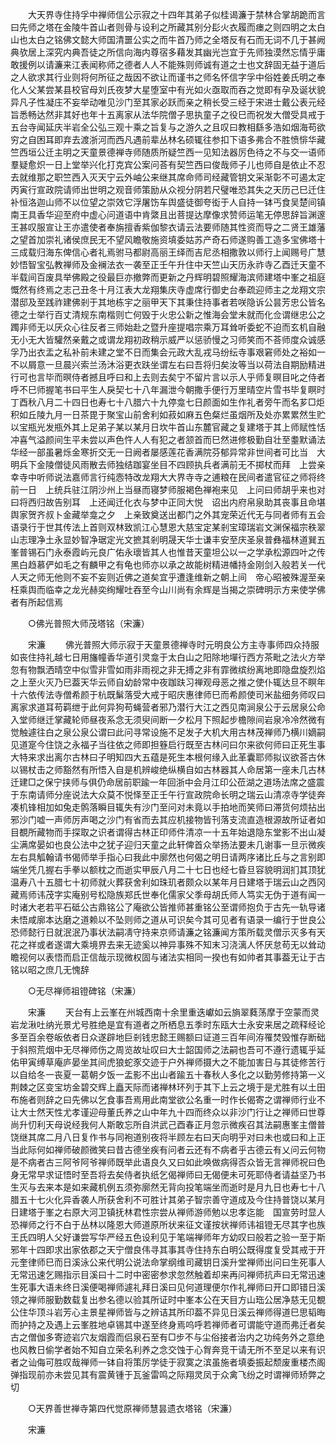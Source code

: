 <!-- { "loadSidebar": true } -->
　　大天界寺住持孚中禅师信公示寂之十四年其弟子似桂谒濂于禁林合掌胡跪而言曰先师之塔在金陵牛首山者则骨与设利之所藏其别分髟火衣履而瘗之则四明之太白山也太白之铭佛文懿大师国清噩公实之而牛首乃师之全塔反有石而无词不几于甚阙典欤居上深究内典吾徒之所信向海内尊宿多藉发其幽光岂宜于先师独漠然忘情乎庸敢援例以请濂来江表闻称师之德者人人不能殊则师诚有道之士也文辞固无益于道后之人欲求其行业则将何所征之哉因不欲让而谨书之师名怀信字孚中俗姓姜氏明之奉化人父某尝某县校官母刘氏夜梦大星堕室中有光如火亟取而吞之觉即有孕及诞状貌异凡子性凝庄不妄举动唯见沙门至其家必跃而亲之稍长受三经于宋进士戴公表元经旨悉畅达然非其好也年十五离家从法华院僧子思执童子之役巳而祝发大僧受具戒于五台寺闻延庆半岩全公弘三观十乘之旨复与之游久之且叹曰教相繇多浩如烟海苟欲穷之自困耳即弃去渡浙河而西凡遇前辈丛林名硕辄往参扣下语多弗合不胜愤悱华藏竺西垣公迁主明之天童景德禅寺师随质所疑竺西一见知法器厉色待之不与交一语师羣疑愈炽一日上堂举兴化打克宾公案问荅有契竺西曰俊哉师子儿也师自是依止不忍去就维那之职竺西入灭天宁云外岫公来继其席命师司经藏管钥文采渐彰不可遏太定丙寅行宣政院请师出世明之观音师策励从众视分阴若尺璧唯恐其失之天历己巳迁住补恒洛迦山师不以位望之崇效它浮屠饬车舆盛徒御夸衒于人自持一钵丐食吴楚间镇南王具香华迎至府中虚心问道语中肯綮且出菩提达摩像求赞师运笔无停思辞旨渊邃王甚叹服宣让王亦遣使者奉旃擅香紫伽黎衣请云法要师随其性资而导之二贤王雄藩之望首加崇礼诸侯庶民无不望风瞻敬施资填委姑苏产奇石师遂购善工造多宝佛塔十三成载归海东俾信心者礼焉驸马都尉高丽王绎而吉尼丞相撒敦以师行上闻赐号广慧妙悟智宝弘教禅师及金襕法衣一袭至正壬午升住中天竺山天历永祚寺乙酉迁天童不半载间百废具举佛殿之役最巨亦撤弊而更新之丹辉明碧照耀海滨师建塔中峯之祖庭慨然有终焉之志己丑冬十月江表大龙翔集庆寺虚席行御史台奉疏迎师主之龙翔文宗潜邸及至践祚建佛剎于其地栋宇之丽甲天下其秉住持事者若咲隐诉公昙芳忠公皆名德之士举行百丈清规东南楷则亡何毁于火忠公新之惟海会堂未就而化佥谓继忠公之躅非师无以厌众心往反者三师始赴之暨升座提唱宗乘万耳耸听委蛇不迫而玄机自融无小无大皆驩然亲戴之或谓龙翔初政稍示威严以惩骄慢之习师笑而不荅师度众诚感孚乃出衣盂之私补前未建之堂不日而集会元政大乱戎马纷纭寺事艰窘师处之裕如一不以屑意一旦晨兴索兰汤沐浴更衣趺坐谓左右曰吾将归矣汝等当以荷法自期励精进行可也言毕而暝侍者撼且呼曰和上去则去矣宁不留片言以示人乎师复暝目叱之侍者呼不巳师握笔书曰平生人戾契七十八年漏泄今朝撒手便行万里晴空片雪书毕复瞑时丁酉秋八月二十四日也寿七十八腊六十九停龛七日颜面如生作礼者旁午而名芗□炬积如丘陵九月一日茶毘于聚宝山前舍利如菽如麻五色粲烂虽烟所及处亦累累然生贮以宝瓶光发瓶外其上足弟子某以某月日坎牛首山东麓官藏之复建塔于其上师赋性恬冲喜气溢颜间生平未尝以声色忤人人有犯之者颔首而巳然进修极勤自壮至耋默诵法华经一部虽暑烁金寒折交无一日阙者屡感莲花香满院芬郁异常非世间者可比当　大明兵下金陵僧徒风雨散去师独结跏宴坐目不四顾执兵者满前无不掷杖而拜　上尝亲幸寺中听师说法嘉师言行纯悫特改龙翔大大界寺寺之逋粮在民间者遣官征之师将终前一日　上统兵驻江阴沙州上当昼而寝梦师服褐色禅袍来见　上问曰师胡乎来也对曰将西归故告别耳　上还闻迁化衣与梦中正同大悦　诏出内府帛泉助其丧事且命堪舆家贺齐叔卜金藏举龛之夕　上亲致奠送出都门之外其宠荣近代无与同者师有五会语录行于世其传法上首则双林致凯江心慧恩大慈宝定某剎宝璋瑞岩文渊保福宗秩翠山志理净土永显妙智净琚定光文摭其剎明晟天华士谦丰安至庆圣泉普彝福林道巽五峯普锡石门永泰霞屿元良广佑永瓌皆其人也惟昔天童坦公以一之学承松源四叶之传黑白趋慕俨如毛之有麟甲之有龟也师亦以承之故能树精进幡持金刚剑入般若关一代人天之师无他则不妄不妄则近佛之道矣宜乎遭逢维新之朝上间　帝心昭被殊渥至亲枉乘舆而临幸之龙光赫奕绚耀吐吞至今山川尚有余辉是当揭之崇碑明示方来使学佛者有所起信焉 

　　○佛光普照大师茂塔铭（宋濂） 

　　宋濂 
　　佛光普照大师示寂于天童景德禅寺时元明良公方主寺事师四众持服如丧住持礼越七日用旛幢香华道引灵龛于太白山之阳除地墠行西方茶毗之法火方举忽有物飘洒晴空中似雪非雪如雨非雨视之非无搏之非有霏微缤纷离地即隐盘旋烈焰之上至火灭乃巳葢天华云师自幼龄常中夜跏趺习禅观母恶之推之使仆辄达旦不瞑年十六依传法寺僧希颜于杭既鬀落受大戒于昭庆惠律师巳而希颜使司米盐细务师叹曰离家求道耳苟羁绁于此何异狗苟蝇营者邪乃潜行大江之西见南涧泉公于云居泉公命入堂师继迁掌藏轮师昼夜系念无须臾间断一夕松月下照起步檐隙间岩泉冷冷然微有觉触遽往白之泉公泉公谓曰此问寻常设施不足发子大机大用古林茂禅师乃横川嫡嗣见道寔今住饶之永福子当往依之师即担簦启行既至古林问曰尔来欲何师曰正死生事大特来求出离尔古林曰子明知四大五蕴是死生本根何缘入此革囊耶师拟议欲荅古休以锡杖击之师豁然有所悟入自是机辨峻绝纵横自如古林器其人命居第一座未几古林迁建□之保宁挟师与俱仍命居前职踰一年回浙中会月江印公莅湖之道场法席之盛震于东南请师分座说法大众莫不悦怿至正壬午行宣政院命长明之瑞云山清凉寺学徒奔凑机锋相加如兔走鹘落瞬目辄失有沙门至问对未竟以手拍地而笑师曰滞货何烦拈出邪沙门嘘一声师厉声喝之沙门有省而去其应机接物皆刊落支流直造根源故所证者如目覩所藏物而手探取之识者谓得古林正印师件清凉一十五年始退隐东堂影不出山凝尘满席晏如也良公法中之犹子迎归天童之此轩俾首众举扬法要未几谢事一旦示微疾左右具觚翰请书偈师举手指心曰我此中廓然也何偈之明日请两序诸比丘与之言别即端坐凭几握右手拳以额枕之而逝实甲辰八月二十七日也经七昏旦容貌明润扪其顶犹温寿八十五腊七十初师就火葬获舍利如珠玑者颇众以某年月日建塔于瑞云山之西冈藏焉师讳茂字实庵别号松隐族郑氏世奉化儒家父季母胡氏师人笃实无伪于道有闻一时诸大老若平石砥公古鼎铭公了庵欲公皆推师甚重铭公至谓师抱负于古先一轨导诸未悟咸廓本达磨之道赖以不坠则师之道从可识矣今其可见者有语录一编行于世良公恐师懿行日就泯泯乃事状法嗣凊守持来京师请濂之铭濂闻方策所载灵僧示灭多有天花之祥或者遂谓大乘境界去来无迹奚以神异事殊不知末习浇漓人怀厌怠苟无以耸动瞻视何以表悟而启正信哉示现微权固与诸法实相同一揆也有如帅者其事葢无让于古铭以昭之庶几无愧辞 

　　○无尽禅师祖镫碑铭（宋濂） 

　　宋濂 
　　天台有上云峯在州城西南十余里重迭巘如云旓翠蕤荡摩于空蒙而灵岩龙湫吐纳光景尤号胜绝是宜有道者之所栖息五季时东瓯大士永安来居之疏释经论多至百余卷皈依者日众遂辟地巨剎钱忠懿王赐额曰证道三百年间洊罹焚毁惟存断础于斜照荒烟中无尽禅师伤之周览故址叹曰大士韶国师之法嗣也吾可不遵行遗辄乎延佑甲寅缚草庵庐晏坐其间虎狼蛇豕交迹于户外禅师摄大之不能加害日与其徒修苦行以自给冬一丧夏一葛朝夕饭一盂影不出山者踰五十春秋人多化之以勤劳修持第一义荆棘之区变宝坊金碧交辉上矗天际而诸禅林环列于其下上云之境于是尤胜有以土田布施者则辞之曰先佛以乞食事吾焉用此南堂欲公名重一时作长偈寄之谓禅师行业不让大士然天性尤孝谨迎母董氏养之山中年九十四而终众以非沙门行让之禅师曰世尊尚升忉利天母说经我何人斯敢忘所自洪武己酉春正月忽示微疾召其法嗣惠峯主僧普饶继其席二月八日复作书与同袍道别夜将半顾左右曰天向明乎对曰未也或曰和上正当此际何如禅师破颜微笑曰昔古德坐疾有问者云还有不病者乎古德云有乂问云何物是不病者古三阿爷阿爷禅师既举此语良久又曰如此唤做病得否众皆无言禅师祝曰色身无常早求证悟时至吾将去矣侍者执纸乞偈禅师曰无偈便未可死耶侍者请益坚乃书生灭与去来本是如来藏机例五须弥廓然无背向投笔端坐而逝时是月九日也寿七十八腊五十七火化异香袭人所获舍利不可胜计其弟子智宗善守道成及今住持普饶以某月日建塔于峯之右原大河卫镇抚林君性宗尝从禅师游师勉以忠孝迄能　国宣劳时显人恐禅师之行不白于丛林以隆恩大师道原所状来征文谨按状禅师讳祖镫无尽其字也族王氏四明人父好谦尝写华严经五色设利见于笔端禅师年方幼叹曰般若之验一至于斯邪年十四即求出家依郡之天宁僧良伟寻其事其寺住持东白明公既得度复受其戒于开元奎律师巳而日溪泳公来代明公说法命掌纲维司藏钥日溪升堂禅师出问曰生死事人无常迅速乞赐指示目溪曰十二时中密密参求忽然触着却来再问禅师抗声曰无常迅速生死事大语未终日溪便喝禅师遽礼拜日溪曰见何道理便尔作礼禅师曰开口即错日溪领之禅师服勤数载复出参名德以验其所证时中峯本公在天目方山珤公居净慈无见覩公住华顶斗岩芳心主景星禅师皆与之辨诘其所印葢不异见日溪云禅师得道巳思韬晦而护持之及遇上云峯胜地卓锡其中遂至终身焉呜呼若禅师者可谓能守道而弗迁者矣古之僧伽多寄迹岩穴友烟霞而侣泉石至有□步不与尘俗接者治内之功纯务外之意绝也风教日偷学者始不知自立荣名利养之念交蚀于心胷奔竞干请无所不至足以来有识者之讪侮可胜叹哉禅师一钵自将策厉学徒于寂寞之滨虽施者填委振起颓废重楼杰阁弹指现前亦未尝见其有震黄锺于瓦釜雷鸣之际翔灵凤于众禽飞纷之时谓禅师矫弊之切 

　　○天界善世禅寺第四代觉原禅师慧昙遗衣塔铭（宋濂） 

　　宋濂 
